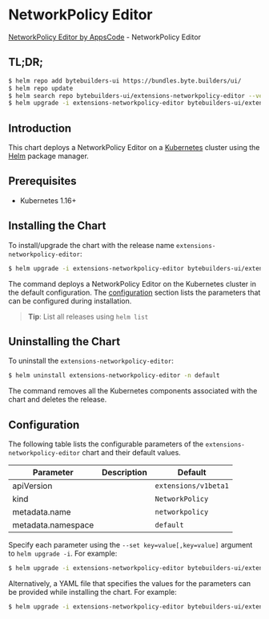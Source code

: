 # NetworkPolicy Editor

[NetworkPolicy Editor by AppsCode](https://byte.builders) - NetworkPolicy Editor

## TL;DR;

```bash
$ helm repo add bytebuilders-ui https://bundles.byte.builders/ui/
$ helm repo update
$ helm search repo bytebuilders-ui/extensions-networkpolicy-editor --version=v0.4.14
$ helm upgrade -i extensions-networkpolicy-editor bytebuilders-ui/extensions-networkpolicy-editor -n default --create-namespace --version=v0.4.14
```

## Introduction

This chart deploys a NetworkPolicy Editor on a [Kubernetes](http://kubernetes.io) cluster using the [Helm](https://helm.sh) package manager.

## Prerequisites

- Kubernetes 1.16+

## Installing the Chart

To install/upgrade the chart with the release name `extensions-networkpolicy-editor`:

```bash
$ helm upgrade -i extensions-networkpolicy-editor bytebuilders-ui/extensions-networkpolicy-editor -n default --create-namespace --version=v0.4.14
```

The command deploys a NetworkPolicy Editor on the Kubernetes cluster in the default configuration. The [configuration](#configuration) section lists the parameters that can be configured during installation.

> **Tip**: List all releases using `helm list`

## Uninstalling the Chart

To uninstall the `extensions-networkpolicy-editor`:

```bash
$ helm uninstall extensions-networkpolicy-editor -n default
```

The command removes all the Kubernetes components associated with the chart and deletes the release.

## Configuration

The following table lists the configurable parameters of the `extensions-networkpolicy-editor` chart and their default values.

|     Parameter      | Description |             Default             |
|--------------------|-------------|---------------------------------|
| apiVersion         |             | <code>extensions/v1beta1</code> |
| kind               |             | <code>NetworkPolicy</code>      |
| metadata.name      |             | <code>networkpolicy</code>      |
| metadata.namespace |             | <code>default</code>            |


Specify each parameter using the `--set key=value[,key=value]` argument to `helm upgrade -i`. For example:

```bash
$ helm upgrade -i extensions-networkpolicy-editor bytebuilders-ui/extensions-networkpolicy-editor -n default --create-namespace --version=v0.4.14 --set apiVersion=extensions/v1beta1
```

Alternatively, a YAML file that specifies the values for the parameters can be provided while
installing the chart. For example:

```bash
$ helm upgrade -i extensions-networkpolicy-editor bytebuilders-ui/extensions-networkpolicy-editor -n default --create-namespace --version=v0.4.14 --values values.yaml
```
